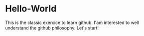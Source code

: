 # Hello-World
This is the classic exercice to learn github.
I'am interested to well understand the github philosophy. Let's start!

